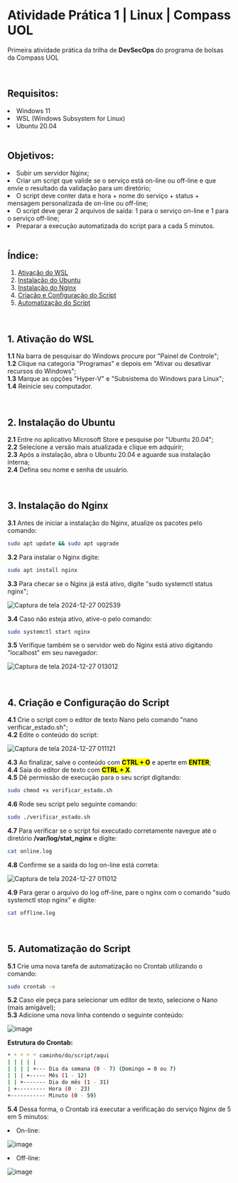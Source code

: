 # Atividade Prática 1 | Linux | Compass UOL

Primeira atividade prática da trilha de **DevSecOps** do programa de bolsas da Compass UOL

</br>

## Requisitos:
<li> Windows 11 </li>
<li> WSL (Windows Subsystem for Linux) </li>
<li> Ubuntu 20.04 </li>

</br>

## Objetivos:
<li> Subir um servidor Nginx; </li>
<li> Criar um script que valide se o serviço está on-line ou off-line e que envie o resultado da validação para um diretório; </li>
<li> O script deve conter data e hora + nome do serviço + status + mensagem personalizada de on-line ou off-line; </li>
<li> O script deve gerar 2 arquivos de saída: 1 para o serviço on-line e 1 para o serviço off-line; </li>
<li> Preparar a execução automatizada do script para a cada 5 minutos. </li>

</br>

## Índice:
1. [Ativação do WSL](#1-ativação-do-wsl)
2. [Instalação do Ubuntu](#2-instalação-do-ubuntu)
3. [Instalação do Nginx](#3-instalação-do-nginx)
5. [Criação e Configuração do Script](#4-criação-e-configuração-do-script)
6. [Automatização do Script](#5-automatização-do-script)

</br>

## 1. Ativação do WSL
**1.1** Na barra de pesquisar do Windows procure por "Painel de Controle"; </br>
**1.2** Clique na categoria "Programas" e depois em "Ativar ou desativar recursos do Windows"; </br>
**1.3** Marque as opções "Hyper-V" e "Subsistema do Windows para Linux"; </br>
**1.4** Reinicie seu computador. </br>

</br>

## 2. Instalação do Ubuntu
**2.1** Entre no aplicativo Microsoft Store e pesquise por "Ubuntu 20.04"; </br>
**2.2** Selecione a versão mais atualizada e clique em adquirir; </br>
**2.3** Após a instalação, abra o Ubuntu 20.04 e aguarde sua instalação interna; </br>
**2.4** Defina seu nome e senha de usuário. </br>

</br>

## 3. Instalação do Nginx
**3.1** Antes de iniciar a instalação do Nginx, atualize os pacotes pelo comando:

``` bash
sudo apt update && sudo apt upgrade

```

**3.2** Para instalar o Nginx digite:

``` bash
sudo apt install nginx

```

**3.3** Para checar se o Nginx já está ativo, digite "sudo systemctl status nginx"; </br>

![Captura de tela 2024-12-27 002539](https://github.com/user-attachments/assets/9e421a45-1469-4bb5-8469-3e3d33bc841c)

**3.4** Caso não esteja ativo, ative-o pelo comando:

``` bash
sudo systemctl start nginx

```

**3.5** Verifique também se o servidor web do Nginx está ativo digitando "localhost" em seu navegador:

![Captura de tela 2024-12-27 013012](https://github.com/user-attachments/assets/2bd9b99e-c1e6-4a03-8a45-3fbb49b763ae)

</br>

## 4. Criação e Configuração do Script

**4.1** Crie o script com o editor de texto Nano pelo comando "nano verificar_estado.sh"; </br>
**4.2** Edite o conteúdo do script:

![Captura de tela 2024-12-27 011121](https://github.com/user-attachments/assets/136bc005-5e4e-41d5-8188-4c4e6e43a7fd)

**4.3** Ao finalizar, salve o conteúdo com <mark>**CTRL + O**</mark> e aperte em <mark>**ENTER**</mark>; </br>
**4.4** Saia do editor de texto com <mark>**CTRL + X**</mark>. </br>
**4.5** Dê permissão de execução para o seu script digitando:

``` bash
sudo chmod +x verificar_estado.sh

```

**4.6** Rode seu script pelo seguinte comando:

``` bash
sudo ./verificar_estado.sh

```

**4.7** Para verificar se o script foi executado corretamente navegue até o diretório **/var/log/stat_nginx** e digite:

``` bash
cat online.log
```

**4.8** Confirme se a saída do log on-line está correta:

![Captura de tela 2024-12-27 011012](https://github.com/user-attachments/assets/01be52c9-dd18-48eb-85d6-2f169756d736)

**4.9** Para gerar o arquivo do log off-line, pare o nginx com o comando "sudo systemctl stop nginx" e digite:

``` bash
cat offline.log
```

</br>

## 5. Automatização do Script

**5.1** Crie uma nova tarefa de automatização no Crontab utilizando o comando:

``` bash
sudo crontab -e
```

**5.2** Caso ele peça para selecionar um editor de texto, selecione o Nano (mais amigável); </br>
**5.3** Adicione uma nova linha contendo o seguinte conteúdo:

![image](https://github.com/user-attachments/assets/67ceb498-13e4-4ec2-b9cb-4257a23be7ca)

**Estrutura do Crontab:**

``` bash
* * * * * caminho/do/script/aqui
| | | | |  
| | | | +--- Dia da semana (0 - 7) (Domingo = 0 ou 7)
| | | +----- Mês (1 - 12)
| | +------- Dia do mês (1 - 31)
| +--------- Hora (0 - 23)
+----------- Minuto (0 - 59)
```

**5.4** Dessa forma, o Crontab irá executar a verificação do serviço Nginx de 5 em 5 minutos:

<li>On-line:</li>

![image](https://github.com/user-attachments/assets/78f21416-c3ca-45c6-91d4-fc01d2dab512)

<li>Off-line:</li>

![image](https://github.com/user-attachments/assets/6d0d1581-8edd-4f98-a045-5371654f99ff)






